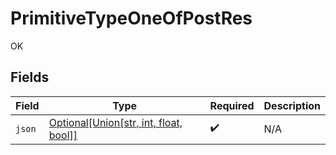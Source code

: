 # PrimitiveTypeOneOfPostRes

OK


## Fields

| Field                                                                                                  | Type                                                                                                   | Required                                                                                               | Description                                                                                            |
| ------------------------------------------------------------------------------------------------------ | ------------------------------------------------------------------------------------------------------ | ------------------------------------------------------------------------------------------------------ | ------------------------------------------------------------------------------------------------------ |
| `json`                                                                                                 | [Optional[Union[str, int, float, bool]]](undefined/models/operations/primitivetypeoneofpostresjson.md) | :heavy_check_mark:                                                                                     | N/A                                                                                                    |